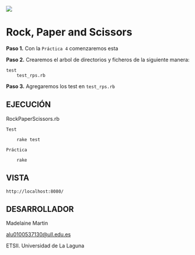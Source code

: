 ![](http://banot.etsii.ull.es/alu4103/rpss.jpg)

Rock, Paper and Scissors
================================

**Paso 1.** Con la `Práctica 4` comenzaremos esta

**Paso 2.** Crearemos el arbol de directorios y ficheros de la siguiente manera:

	test
		test_rps.rb

**Paso 3.** Agregaremos los test en `test_rps.rb`

## EJECUCIÓN ##

RockPaperScissors.rb

	Test	
	
		rake test

	Práctica

		rake

## VISTA ##

	http://localhost:8080/


## DESARROLLADOR ##

Madelaine Martin

alu0100537130@ull.edu.es

ETSII. Universidad de La Laguna



